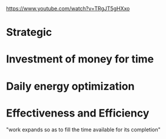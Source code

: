 https://www.youtube.com/watch?v=TRgJT5gHXxo
# Strategic
# Investment of money for time
# Daily energy optimization
# Effectiveness and Efficiency
"work expands so as to fill the time available for its completion"